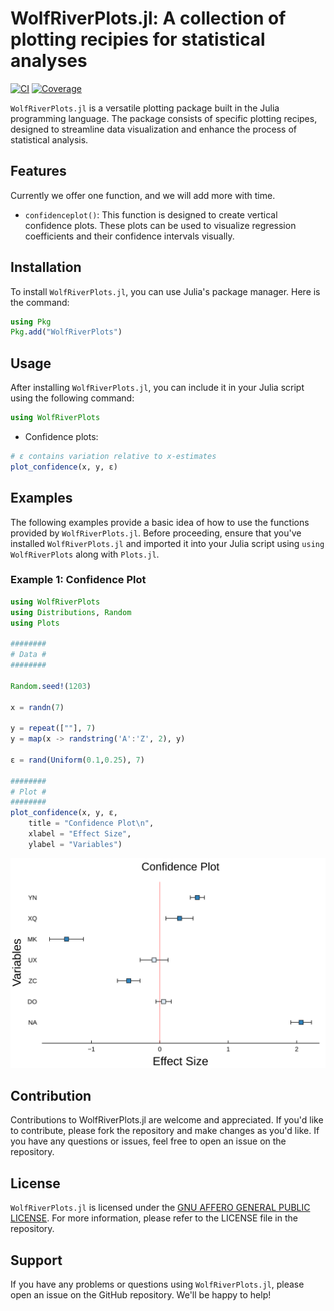 # WolfRiverPlots.jl: A collection of plotting recipies for statistical analyses

[![CI](https://github.com/senresearch/WolfRiverPlots.jl/actions/workflows/ci.yml/badge.svg)](https://github.com/senresearch/WolfRiverPlots.jl/actions/workflows/ci.yml)
[![Coverage](https://codecov.io/gh/senresearch/WolfRiverPlots.jl/branch/main/graph/badge.svg)](https://codecov.io/gh/senresearch/WolfRiverPlots.jl)

`WolfRiverPlots.jl` is a versatile plotting package built in the Julia programming language. The package consists of specific plotting recipes, designed to streamline data visualization and enhance the process of statistical analysis.

## Features
Currently we offer one function, and we will add more with time.

- `confidenceplot()`: This function is designed to create vertical
  confidence plots. These plots can be used to visualize regression
  coefficients and their confidence intervals visually.


## Installation
To install `WolfRiverPlots.jl`, you can use Julia's package manager. Here is the command:

```julia
using Pkg
Pkg.add("WolfRiverPlots")
```

## Usage
After installing `WolfRiverPlots.jl`, you can include it in your Julia script using the following command:

```julia
using WolfRiverPlots
```

- Confidence plots:

```julia
# ε contains variation relative to x-estimates  
plot_confidence(x, y, ε)
```

## Examples
The following examples provide a basic idea of how to use the functions provided by `WolfRiverPlots.jl`. Before proceeding, ensure that you've installed `WolfRiverPlots.jl` and imported it into your Julia script using `using WolfRiverPlots` along with `Plots.jl`.

### Example 1: Confidence Plot
```julia
using WolfRiverPlots
using Distributions, Random
using Plots

########
# Data #
########

Random.seed!(1203)

x = randn(7)

y = repeat([""], 7)
y = map(x -> randstring('A':'Z', 2), y)

ε = rand(Uniform(0.1,0.25), 7)

########
# Plot #
########
plot_confidence(x, y, ε,
    title = "Confidence Plot\n",
    xlabel = "Effect Size",
    ylabel = "Variables")
```

![alt QTL](images/confidence_example.svg)


## Contribution
Contributions to WolfRiverPlots.jl are welcome and appreciated. If you'd like to contribute, please fork the repository and make changes as you'd like. If you have any questions or issues, feel free to open an issue on the repository.

## License
`WolfRiverPlots.jl` is licensed under the [GNU AFFERO GENERAL PUBLIC LICENSE](LICENSE). For more information, please refer to the LICENSE file in the repository.

## Support
If you have any problems or questions using `WolfRiverPlots.jl`, please open an issue on the GitHub repository. We'll be happy to help!
